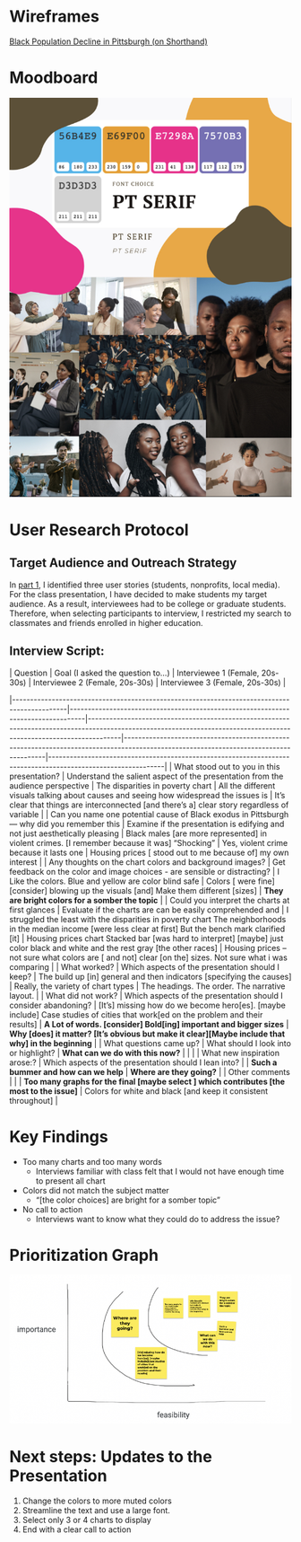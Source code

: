 # Wireframes 
[Black Population Decline in Pittsburgh (on Shorthand)](https://preview.shorthand.com/nio5qGkw7Ke63hXs)

# Moodboard 
![Alt text](IMG_4082.jpg)

# User Research Protocol 
## Target Audience and Outreach Strategy

In [part 1](https://kisibor.github.io/portfolio/finalprojectpartone.html), I identified three user stories (students, nonprofits, local media). For the class presentation, I have decided to make students my target audience. As a result, interviewees had to be college or graduate students. Therefore,  when selecting participants to interview, I restricted my search to classmates and friends enrolled in higher education. 

## Interview Script: 

| Question                                                                                    | Goal (I asked the question to…)                                                  | Interviewee 1  (Female, 20s-30s)                                                                                                                                    | Interviewee 2 (Female, 20s-30s)                                                                                                      | Interviewee 3 (Female, 20s-30s)                                                                              |

|---------------------------------------------------------------------------------------------|----------------------------------------------------------------------------------|---------------------------------------------------------------------------------------------------------------------------------------------------------------------|--------------------------------------------------------------------------------------------------------------------------------------|--------------------------------------------------------------------------------------------------------------|
| What stood out to you in this presentation?                                                 | Understand the salient aspect of the presentation from the audience perspective  | The disparities in poverty chart                                                                                                                                    | All the different visuals talking about causes and seeing how widespread the issues is                                               | It’s clear that things are interconnected [and there’s a] clear story regardless  of variable                |
| Can you name one potential cause of Black exodus in Pittsburgh — why did you remember this  | Examine if the presentation is edifying and not just aesthetically pleasing      | Black males [are more represented] in violent crimes. [I remember because it was] “Shocking”                                                                        | Yes, violent crime because it lasts one                                                                                              | Housing prices [ stood out to me because of] my own interest                                                 |
| Any thoughts on the chart colors and background images?                                     | Get feedback on the color and image choices - are sensible or distracting?       | I Like the colors.  Blue and yellow are  color blind safe                                                                                                           | Colors [ were fine]  [consider] blowing  up the visuals [and] Make  them different [sizes]                                           | **They are bright colors for a somber the topic**                                                            |
| Could you interpret the charts at first glances                                             | Evaluate if the charts are can be easily comprehended and                        | I struggled the least  with the disparities in poverty chart  The neighborhoods in the median income [were less clear at first] But the bench mark clarified [it]   | Housing prices chart Stacked bar [was hard to interpret]  [maybe]  just color black and white and the rest gray [the other races]    | Housing prices – not sure what  colors are [ and not] clear [on the] sizes.   Not sure what i was comparing  |
| What worked?                                                                                | Which aspects of the presentation should I keep?                                 | The build up  [in] general and then indicators [specifying the causes]                                                                                              | Really, the variety of chart types                                                                                                   | The headings.  The order. The narrative layout.                                                              |
| What did not work?                                                                          | Which aspects of the presentation should I consider abandoning?                  | [It’s] missing how do we become hero[es]. [maybe include] Case studies of cities that work[ed on the problem and their results]                                     | **A Lot of words. [consider] Bold[ing]  important and bigger sizes**                                                                 | **Why [does] it matter? [It’s obvious but make it clear][Maybe include that why] in the beginning**          |
| What questions came up?                                                                     | What  should I look into or highlight?                                           | **What can we do with this now?**                                                                                                                                   |                                                                                                                                      |                                                                                                              |
| What new inspiration arose:?                                                                | Which aspects of the presentation should I lean into?                            |                                                                                                                                                                     | **Such a bummer and how can we help**                                                                                                | **Where are they going?**                                                                                    |
| Other comments                                                                              |                                                                                  |                                                                                                                                                                     | **Too many graphs for the final [maybe select ] which contributes [the most to the issue]**                                          | Colors for white  and black [and keep it consistent throughout]                                              |


# Key Findings 
- Too many charts and too many words
  * Interviews familiar with class felt that I would not have enough time to present all chart 
- Colors did not match the subject matter 
  * “[the color choices] are bright for a somber topic”
- No call to action
  * Interviews want to know what they could do to address the issue? 

# Prioritization Graph 
![alt text](IMG_4085.jpg)

# Next steps: Updates to the Presentation
1. Change the colors to more muted colors
2. Streamline the text and use a large font. 
3. Select only 3 or 4 charts to display 
4. End with a clear call to action
